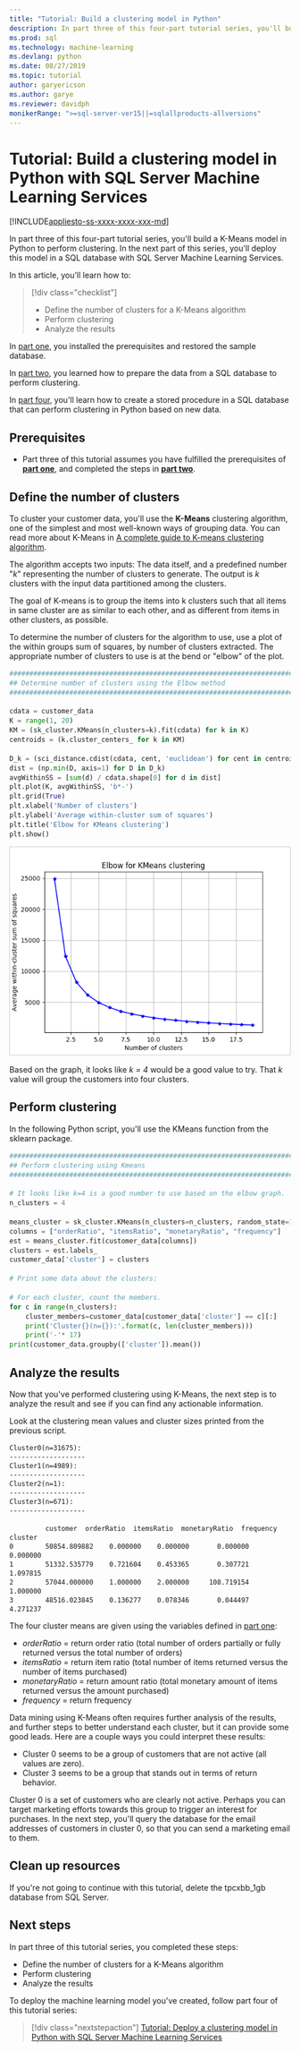 ```yaml
---
title: "Tutorial: Build a clustering model in Python"
description: In part three of this four-part tutorial series, you'll build a K-Means model to perform clustering in Python with SQL Server Machine Learning Services.
ms.prod: sql
ms.technology: machine-learning
ms.devlang: python
ms.date: 08/27/2019
ms.topic: tutorial
author: garyericson
ms.author: garye
ms.reviewer: davidph
monikerRange: ">=sql-server-ver15||=sqlallproducts-allversions"
---
```


# Tutorial: Build a clustering model in Python with SQL Server Machine Learning Services

[!INCLUDE[appliesto-ss-xxxx-xxxx-xxx-md](../../includes/appliesto-ss-xxxx-xxxx-xxx-md.md)]

In part three of this four-part tutorial series, you'll build a K-Means model in Python to perform clustering. In the next part of this series, you'll deploy this model in a SQL database with SQL Server Machine Learning Services.

In this article, you'll learn how to:

> [!div class="checklist"]
> * Define the number of clusters for a K-Means algorithm
> * Perform clustering
> * Analyze the results

In [part one](tutorial-python-clustering-model.md), you installed the prerequisites and restored the sample database.

In [part two](tutorial-python-clustering-model-prepare-data.md), you learned how to prepare the data from a SQL database to perform clustering.

In [part four](tutorial-python-clustering-model-deploy.md), you'll learn how to create a stored procedure in a SQL database that can perform clustering in Python based on new data.

## Prerequisites

* Part three of this tutorial assumes you have fulfilled the prerequisites of [**part one**](tutorial-python-clustering-model.md), and completed the steps in [**part two**](tutorial-python-clustering-model-prepare-data.md).

## Define the number of clusters

To cluster your customer data, you'll use the **K-Means** clustering algorithm, one of the simplest and most well-known ways of grouping data.
You can read more about K-Means in [A complete guide to K-means clustering algorithm](https://www.kdnuggets.com/2019/05/guide-k-means-clustering-algorithm.html).

The algorithm accepts two inputs: The data itself, and a predefined number "*k*" representing the number of clusters to generate.
The output is *k* clusters with the input data partitioned among the clusters.

The goal of K-means is to group the items into k clusters such that all items in same cluster are as similar to each other, and as different from items in other clusters, as possible.

To determine the number of clusters for the algorithm to use, use a plot of the within groups sum of squares, by number of clusters extracted. The appropriate number of clusters to use is at the bend or "elbow" of the plot.

```python
################################################################################################
## Determine number of clusters using the Elbow method
################################################################################################

cdata = customer_data
K = range(1, 20)
KM = (sk_cluster.KMeans(n_clusters=k).fit(cdata) for k in K)
centroids = (k.cluster_centers_ for k in KM)

D_k = (sci_distance.cdist(cdata, cent, 'euclidean') for cent in centroids)
dist = (np.min(D, axis=1) for D in D_k)
avgWithinSS = [sum(d) / cdata.shape[0] for d in dist]
plt.plot(K, avgWithinSS, 'b*-')
plt.grid(True)
plt.xlabel('Number of clusters')
plt.ylabel('Average within-cluster sum of squares')
plt.title('Elbow for KMeans clustering')
plt.show()
```

![Elbow graph](./media/python-tutorial-elbow-graph.png)

Based on the graph, it looks like *k = 4* would be a good value to try. That *k* value will group the customers into four clusters.

## Perform clustering

In the following Python script, you'll use the KMeans function from the sklearn package.

```python
################################################################################################
## Perform clustering using Kmeans
################################################################################################

# It looks like k=4 is a good number to use based on the elbow graph.
n_clusters = 4

means_cluster = sk_cluster.KMeans(n_clusters=n_clusters, random_state=111)
columns = ["orderRatio", "itemsRatio", "monetaryRatio", "frequency"]
est = means_cluster.fit(customer_data[columns])
clusters = est.labels_
customer_data['cluster'] = clusters

# Print some data about the clusters:

# For each cluster, count the members.
for c in range(n_clusters):
    cluster_members=customer_data[customer_data['cluster'] == c][:]
    print('Cluster{}(n={}):'.format(c, len(cluster_members)))
    print('-'* 17)
print(customer_data.groupby(['cluster']).mean())
```

## Analyze the results

Now that you've performed clustering using K-Means, the next step is to analyze the result and see if you can find any actionable information.

Look at the clustering mean values and cluster sizes printed from the previous script.

```results
Cluster0(n=31675):
-------------------
Cluster1(n=4989):
-------------------
Cluster2(n=1):
-------------------
Cluster3(n=671):
-------------------

         customer  orderRatio  itemsRatio  monetaryRatio  frequency
cluster
0        50854.809882    0.000000    0.000000       0.000000   0.000000
1        51332.535779    0.721604    0.453365       0.307721   1.097815
2        57044.000000    1.000000    2.000000     108.719154   1.000000
3        48516.023845    0.136277    0.078346       0.044497   4.271237
```

The four cluster means are given using the variables defined in [part one](tutorial-python-clustering-model-prepare-data.md#separate-customers):

* *orderRatio* = return order ratio (total number of orders partially or fully returned versus the total number of orders)
* *itemsRatio* = return item ratio (total number of items returned versus the number of items purchased)
* *monetaryRatio* = return amount ratio (total monetary amount of items returned versus the amount purchased)
* *frequency* = return frequency

Data mining using K-Means often requires further analysis of the results, and further steps to better understand each cluster, but it can provide some good leads.
Here are a couple ways you could interpret these results:

* Cluster 0 seems to be a group of customers that are not active (all values are zero).
* Cluster 3 seems to be a group that stands out in terms of return behavior.

Cluster 0 is a set of customers who are clearly not active. Perhaps you can target marketing efforts towards this group to trigger an interest for purchases. In the next step, you'll query the database for the email addresses of customers in cluster 0, so that you can send a marketing email to them.

## Clean up resources

If you're not going to continue with this tutorial, delete the tpcxbb_1gb database from SQL Server.

## Next steps

In part three of this tutorial series, you completed these steps:

* Define the number of clusters for a K-Means algorithm
* Perform clustering
* Analyze the results

To deploy the machine learning model you've created, follow part four of this tutorial series:

> [!div class="nextstepaction"]
> [Tutorial: Deploy a clustering model in Python with SQL Server Machine Learning Services](tutorial-python-clustering-model-deploy.md)